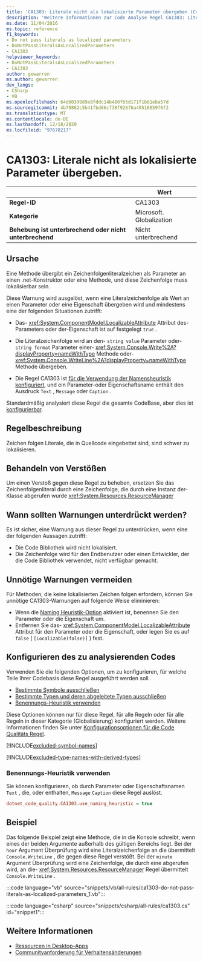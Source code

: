 ```yaml
---
title: 'CA1303: Literale nicht als lokalisierte Parameter übergeben (Code Analyse)'
description: 'Weitere Informationen zur Code Analyse Regel CA1303: Literale nicht als lokalisierte Parameter übergeben'
ms.date: 11/04/2016
ms.topic: reference
f1_keywords:
- Do not pass literals as localized parameters
- DoNotPassLiteralsAsLocalizedParameters
- CA1303
helpviewer_keywords:
- DoNotPassLiteralsAsLocalizedParameters
- CA1303
author: gewarren
ms.author: gewarren
dev_langs:
- CSharp
- VB
ms.openlocfilehash: 64d0039989e8fddc14b480f65d171f1b81eba57d
ms.sourcegitcommit: 4b79862c5b41fbd86cf38f926f6a49516059f6f2
ms.translationtype: MT
ms.contentlocale: de-DE
ms.lasthandoff: 12/18/2020
ms.locfileid: "97678217"
---
```

# <a name="ca1303-do-not-pass-literals-as-localized-parameters"></a>CA1303: Literale nicht als lokalisierte Parameter übergeben.

| | Wert |
|-|-|
| **Regel-ID** |CA1303|
| **Kategorie** |Microsoft. Globalization|
| **Behebung ist unterbrechend oder nicht unterbrechend** |Nicht unterbrechend|

## <a name="cause"></a>Ursache

Eine Methode übergibt ein Zeichenfolgenliteralzeichen als Parameter an einen .net-Konstruktor oder eine Methode, und diese Zeichenfolge muss lokalisierbar sein.

Diese Warnung wird ausgelöst, wenn eine Literalzeichenfolge als Wert an einen Parameter oder eine Eigenschaft übergeben wird und mindestens eine der folgenden Situationen zutrifft:

- Das- <xref:System.ComponentModel.LocalizableAttribute> Attribut des-Parameters oder der-Eigenschaft ist auf festgelegt `true` .

- Die Literalzeichenfolge wird an den- `string value` Parameter oder- `string format` Parameter einer- <xref:System.Console.Write%2A?displayProperty=nameWithType> Methode oder- <xref:System.Console.WriteLine%2A?displayProperty=nameWithType> Methode übergeben.

- Die Regel CA1303 ist [für die Verwendung der Namensheuristik konfiguriert](#use-naming-heuristic), und ein Parameter-oder Eigenschaftsname enthält den Ausdruck `Text` , `Message` oder `Caption` .

Standardmäßig analysiert diese Regel die gesamte CodeBase, aber dies ist [konfigurierbar](#configure-code-to-analyze).

## <a name="rule-description"></a>Regelbeschreibung

Zeichen folgen Literale, die in Quellcode eingebettet sind, sind schwer zu lokalisieren.

## <a name="how-to-fix-violations"></a>Behandeln von Verstößen

Um einen Verstoß gegen diese Regel zu beheben, ersetzen Sie das Zeichenfolgenliteral durch eine Zeichenfolge, die durch eine Instanz der-Klasse abgerufen wurde <xref:System.Resources.ResourceManager>

## <a name="when-to-suppress-warnings"></a>Wann sollten Warnungen unterdrückt werden?

Es ist sicher, eine Warnung aus dieser Regel zu unterdrücken, wenn eine der folgenden Aussagen zutrifft:

- Die Code Bibliothek wird nicht lokalisiert.
- Die Zeichenfolge wird für den Endbenutzer oder einen Entwickler, der die Code Bibliothek verwendet, nicht verfügbar gemacht.

## <a name="eliminate-unnecessary-warnings"></a>Unnötige Warnungen vermeiden

Für Methoden, die keine lokalisierten Zeichen folgen erfordern, können Sie unnötige CA1303-Warnungen auf folgende Weise eliminieren:

- Wenn die [Naming Heuristik-Option](#use-naming-heuristic) aktiviert ist, benennen Sie den Parameter oder die Eigenschaft um.
- Entfernen Sie das- <xref:System.ComponentModel.LocalizableAttribute> Attribut für den Parameter oder die Eigenschaft, oder legen Sie es auf `false` ( `[Localizable(false)]` ) fest.

## <a name="configure-code-to-analyze"></a>Konfigurieren des zu analysierenden Codes

Verwenden Sie die folgenden Optionen, um zu konfigurieren, für welche Teile Ihrer Codebasis diese Regel ausgeführt werden soll.

- [Bestimmte Symbole ausschließen](#exclude-specific-symbols)
- [Bestimmte Typen und deren abgeleitete Typen ausschließen](#exclude-specific-types-and-their-derived-types)
- [Benennungs-Heuristik verwenden](#use-naming-heuristic)

Diese Optionen können nur für diese Regel, für alle Regeln oder für alle Regeln in dieser Kategorie (Globalisierung) konfiguriert werden. Weitere Informationen finden Sie unter [Konfigurationsoptionen für die Code Qualitäts Regel](../code-quality-rule-options.md).

[!INCLUDE[excluded-symbol-names](~/includes/code-analysis/excluded-symbol-names.md)]

[!INCLUDE[excluded-type-names-with-derived-types](~/includes/code-analysis/excluded-type-names-with-derived-types.md)]

### <a name="use-naming-heuristic"></a>Benennungs-Heuristik verwenden

Sie können konfigurieren, ob durch Parameter oder Eigenschaftsnamen `Text` , die, oder enthalten, `Message` `Caption` diese Regel auslöst.

```ini
dotnet_code_quality.CA1303.use_naming_heuristic = true
```

## <a name="example"></a>Beispiel

Das folgende Beispiel zeigt eine Methode, die in die Konsole schreibt, wenn eines der beiden Argumente außerhalb des gültigen Bereichs liegt. Bei der `hour` Argument Überprüfung wird eine Literalzeichenfolge an die übermittelt `Console.WriteLine` , die gegen diese Regel verstößt. Bei der `minute` Argument Überprüfung wird eine Zeichenfolge, die durch eine abgerufen wird, an die- <xref:System.Resources.ResourceManager> Regel übermittelt `Console.WriteLine` .

:::code language="vb" source="snippets/vb/all-rules/ca1303-do-not-pass-literals-as-localized-parameters_1.vb":::

:::code language="csharp" source="snippets/csharp/all-rules/ca1303.cs" id="snippet1":::

## <a name="see-also"></a>Weitere Informationen

- [Ressourcen in Desktop-Apps](../../../framework/resources/index.md)
- [Communityanforderung für Verhaltensänderungen](https://github.com/dotnet/roslyn-analyzers/issues/2933)
